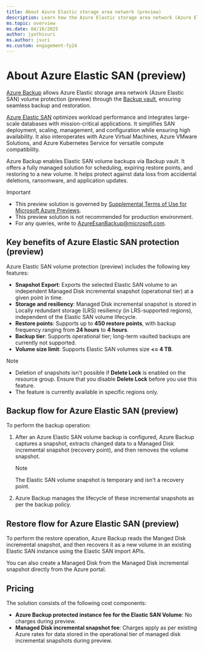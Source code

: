 ```yaml
---
title: About Azure Elastic storage area network (preview)
description: Learn how the Azure Elastic storage area network (Azure Elastic SAN) backup works.
ms.topic: overview
ms.date: 04/16/2025
author: jyothisuri
ms.author: jsuri
ms.custom: engagement-fy24
--- 
```


# About Azure Elastic SAN (preview)

[Azure Backup](backup-overview.md) allows Azure Elastic storage area network (Azure Elastic SAN) volume protection (preview) through the [Backup vault](backup-vault-overview.md), ensuring seamless backup and restoration.

[Azure Elastic SAN](../storage/elastic-san/elastic-san-introduction.md) optimizes workload performance and integrates large-scale databases with mission-critical applications. It simplifies SAN deployment, scaling, management, and configuration while ensuring high availability. It also interoperates with Azure Virtual Machines, Azure VMware Solutions, and Azure Kubernetes Service for versatile compute compatibility.

Azure Backup enables Elastic SAN volume backups via Backup vault. It offers a fully managed solution for scheduling, expiring restore points, and restoring to a new volume. It helps protect against data loss from accidental deletions, ransomware, and application updates.

>[!Important]
>- This preview solution is governed by [Supplemental Terms of Use for Microsoft Azure Previews](https://azure.microsoft.com/support/legal/preview-supplemental-terms).
>- This preview solution is not recommended for production environment.
>- For any queries, write to [AzureEsanBackup@microsoft.com](mailto:AzureEsanBackup@microsoft.com).

## Key benefits of Azure Elastic SAN protection (preview)

Azure Elastic SAN volume protection (preview) includes the following key features:

- **Snapshot Export**: Exports the selected Elastic SAN volume to an independent Managed Disk incremental snapshot (operational tier) at a given point in time.
- **Storage and resiliency**: Managed Disk incremental snapshot is stored in Locally redundant storage (LRS) resiliency (in LRS-supported regions), independent of the Elastic SAN volume lifecycle.
- **Restore points**: Supports up to **450 restore points**, with backup frequency ranging from **24 hours** to **4 hours**.
- **Backup tier**: Supports operational tier; long-term vaulted backups are currently not supported.
- **Volume size limit**: Supports Elastic SAN volumes size **<= 4 TB**.

>[!Note]
>- Deletion of snapshots isn't possible if **Delete Lock** is enabled on the resource group. Ensure that you disable **Delete Lock** before you use this feature.
>- The feature is currently available in specific regions only. 

## Backup flow for Azure Elastic SAN (preview)

To perform the backup operation:

1. After an Azure Elastic SAN volume backup is configured, Azure Backup captures a snapshot, extracts changed data to a Managed Disk incremental snapshot (recovery point), and then removes the volume snapshot.

   >[!Note]
   >The Elastic SAN volume snapshot is temporary and isn't a recovery point.

2. Azure Backup manages the lifecycle of these incremental snapshots as per the backup policy.
 
## Restore flow for Azure Elastic SAN (preview)

To perform the restore operation, Azure Backup reads the Manged Disk incremental snapshot, and then recovers it as a new volume in an existing Elastic SAN instance using the Elastic SAN import APIs.

You can also create a Managed Disk from the Managed Disk incremental snapshot directly from the Azure portal.

## Pricing

The solution consists of the following cost components:

- **Azure Backup protected instance fee for the Elastic SAN Volume**: No charges during preview.
- **Managed Disk incremental snapshot fee**: Charges apply as per existing Azure rates for data stored in the operational tier of managed disk incremental snapshots during preview.

